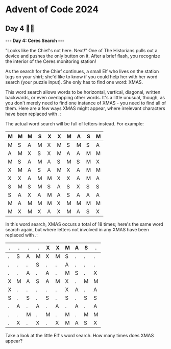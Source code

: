 # Advent of Code 2024

## Day 4 🎅🏻

**--- Day 4: Ceres Search ---**

"Looks like the Chief's not here. Next!" One of The Historians pulls out a device and pushes the only button on it. After a brief flash, you recognize the interior of the Ceres monitoring station!

As the search for the Chief continues, a small Elf who lives on the station tugs on your shirt; she'd like to know if you could help her with her word search (your puzzle input). She only has to find one word: XMAS.

This word search allows words to be horizontal, vertical, diagonal, written backwards, or even overlapping other words. It's a little unusual, though, as you don't merely need to find one instance of XMAS - you need to find all of them. Here are a few ways XMAS might appear, where irrelevant characters have been replaced with .:

The actual word search will be full of letters instead. For example:

| M | M | M | S | X | X | M | A | S | M |
|---|---|---|---|---|---|---|---|---|---|
| M | S | A | M | X | M | S | M | S | A |
| A | M | X | S | X | M | A | A | M | M |
| M | S | A | M | A | S | M | S | M | X |
| X | M | A | S | A | M | X | A | M | M |
| X | X | A | M | M | X | X | A | M | A |
| S | M | S | M | S | A | S | X | S | S |
| S | A | X | A | M | A | S | A | A | A |
| M | A | M | M | M | X | M | M | M | M |
| M | X | M | X | A | X | M | A | S | X |


In this word search, XMAS occurs a total of 18 times; here's the same word search again, but where letters not involved in any XMAS have been replaced with .:

| . | . | . | . | X | X | M | A | S | . |
|---|---|---|---|---|---|---|---|---|---|
| . | S | A | M | X | M | S | . | . | . |
| . | . | . | S | . | . | A | . | . | . |
| . | . | A | . | A | . | M | S | . | X |
| X | M | A | S | A | M | X | . | M | M |
| X | . | . | . | . | . | X | A | . | A |
| S | . | S | . | S | . | S | . | S | S |
| . | A | . | A | . | A | . | A | . | A |
| . | . | M | . | M | . | M | . | M | M |
| . | X | . | X | . | X | M | A | S | X |

Take a look at the little Elf's word search. How many times does XMAS appear?